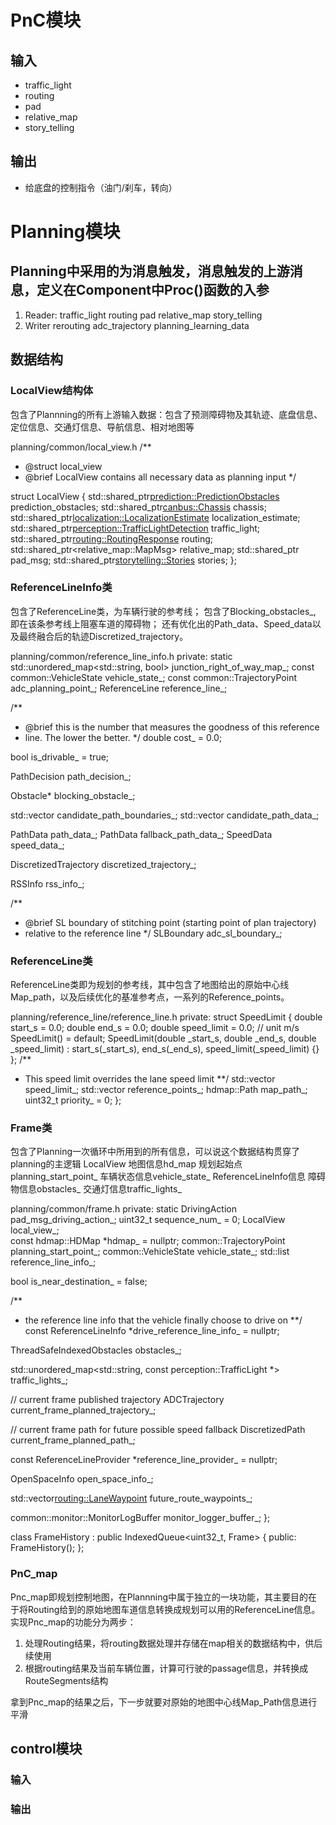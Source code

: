 # PnC模块
## 输入
* traffic_light
* routing
* pad
* relative_map
* story_telling
## 输出
* 给底盘的控制指令（油门/刹车，转向）
# Planning模块
## Planning中采用的为消息触发，消息触发的上游消息，定义在Component中Proc()函数的入参
1. Reader:
traffic_light
routing
pad
relative_map
story_telling
2. Writer
rerouting
adc_trajectory
planning_learning_data

## 数据结构
### LocalView结构体
包含了Plannning的所有上游输入数据：包含了预测障碍物及其轨迹、底盘信息、定位信息、交通灯信息、导航信息、相对地图等

planning/common/local_view.h
/**
 * @struct local_view
 * @brief LocalView contains all necessary data as planning input
 */

struct LocalView {
  std::shared_ptr<prediction::PredictionObstacles> prediction_obstacles;
  std::shared_ptr<canbus::Chassis> chassis;
  std::shared_ptr<localization::LocalizationEstimate> localization_estimate;
  std::shared_ptr<perception::TrafficLightDetection> traffic_light;
  std::shared_ptr<routing::RoutingResponse> routing;
  std::shared_ptr<relative_map::MapMsg> relative_map;
  std::shared_ptr<PadMessage> pad_msg;
  std::shared_ptr<storytelling::Stories> stories;
};

### ReferenceLineInfo类
包含了ReferenceLine类，为车辆行驶的参考线；
包含了Blocking_obstacles_, 即在该条参考线上阻塞车道的障碍物；
还有优化出的Path_data、Speed_data以及最终融合后的轨迹Discretized_trajectory。

planning/common/reference_line_info.h
private:
  static std::unordered_map<std::string, bool> junction_right_of_way_map_;
  const common::VehicleState vehicle_state_;
  const common::TrajectoryPoint adc_planning_point_;
  ReferenceLine reference_line_;

  /**
   * @brief this is the number that measures the goodness of this reference
   * line. The lower the better.
   */
  double cost_ = 0.0;

  bool is_drivable_ = true;

  PathDecision path_decision_;

  Obstacle* blocking_obstacle_;

  std::vector<PathBoundary> candidate_path_boundaries_;
  std::vector<PathData> candidate_path_data_;

  PathData path_data_;
  PathData fallback_path_data_;
  SpeedData speed_data_;

  DiscretizedTrajectory discretized_trajectory_;

  RSSInfo rss_info_;

  /**
   * @brief SL boundary of stitching point (starting point of plan trajectory)
   * relative to the reference line
   */
  SLBoundary adc_sl_boundary_;


### ReferenceLine类
ReferenceLine类即为规划的参考线，其中包含了地图给出的原始中心线Map_path，以及后续优化的基准参考点，一系列的Reference_points。

planning/reference_line/reference_line.h
 private:
  struct SpeedLimit {
    double start_s = 0.0;
    double end_s = 0.0;
    double speed_limit = 0.0;  // unit m/s
    SpeedLimit() = default;
    SpeedLimit(double _start_s, double _end_s, double _speed_limit)
        : start_s(_start_s), end_s(_end_s), speed_limit(_speed_limit) {}
  };
  /**
   * This speed limit overrides the lane speed limit
   **/
  std::vector<SpeedLimit> speed_limit_;
  std::vector<ReferencePoint> reference_points_;
  hdmap::Path map_path_;
  uint32_t priority_ = 0;
};

### Frame类
包含了Planning一次循环中所用到的所有信息，可以说这个数据结构贯穿了planning的主逻辑
LocalView
地图信息hd_map
规划起始点planning_start_point_
车辆状态信息vehicle_state_
ReferenceLineInfo信息
障碍物信息obstacles_
交通灯信息traffic_lights_

planning/common/frame.h
private:
  static DrivingAction pad_msg_driving_action_;
  uint32_t sequence_num_ = 0;
  LocalView local_view_;                                                                  
  const hdmap::HDMap *hdmap_ = nullptr;
  common::TrajectoryPoint planning_start_point_;
  common::VehicleState vehicle_state_;
  std::list<ReferenceLineInfo> reference_line_info_;

  bool is_near_destination_ = false;

  /**
   * the reference line info that the vehicle finally choose to drive on
   **/
  const ReferenceLineInfo *drive_reference_line_info_ = nullptr;

  ThreadSafeIndexedObstacles obstacles_;

  std::unordered_map<std::string, const perception::TrafficLight *>
      traffic_lights_;

  // current frame published trajectory
  ADCTrajectory current_frame_planned_trajectory_;

  // current frame path for future possible speed fallback
  DiscretizedPath current_frame_planned_path_;

  const ReferenceLineProvider *reference_line_provider_ = nullptr;

  OpenSpaceInfo open_space_info_;

  std::vector<routing::LaneWaypoint> future_route_waypoints_;

  common::monitor::MonitorLogBuffer monitor_logger_buffer_;
};

class FrameHistory : public IndexedQueue<uint32_t, Frame> {
 public:
  FrameHistory();
};

### PnC_map
Pnc_map即规划控制地图，在Plannning中属于独立的一块功能，其主要目的在于将Routing给到的原始地图车道信息转换成规划可以用的ReferenceLine信息。实现Pnc_map的功能分为两步：
1. 处理Routing结果，将routing数据处理并存储在map相关的数据结构中，供后续使用
2. 根据routing结果及当前车辆位置，计算可行驶的passage信息，并转换成RouteSegments结构

拿到Pnc_map的结果之后，下一步就要对原始的地图中心线Map_Path信息进行平滑

## control模块
### 输入

### 输出

